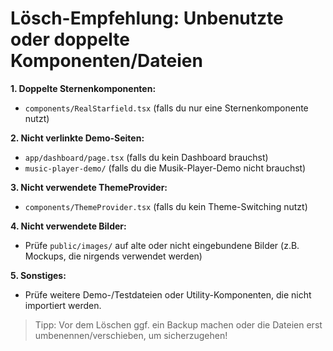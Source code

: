 # Lösch-Empfehlung: Unbenutzte oder doppelte Komponenten/Dateien

**1. Doppelte Sternenkomponenten:**
- `components/RealStarfield.tsx` (falls du nur eine Sternenkomponente nutzt)

**2. Nicht verlinkte Demo-Seiten:**
- `app/dashboard/page.tsx` (falls du kein Dashboard brauchst)
- `music-player-demo/` (falls du die Musik-Player-Demo nicht brauchst)

**3. Nicht verwendete ThemeProvider:**
- `components/ThemeProvider.tsx` (falls du kein Theme-Switching nutzt)

**4. Nicht verwendete Bilder:**
- Prüfe `public/images/` auf alte oder nicht eingebundene Bilder (z.B. Mockups, die nirgends verwendet werden)

**5. Sonstiges:**
- Prüfe weitere Demo-/Testdateien oder Utility-Komponenten, die nicht importiert werden.

> Tipp: Vor dem Löschen ggf. ein Backup machen oder die Dateien erst umbenennen/verschieben, um sicherzugehen! 